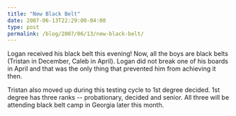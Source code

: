 ```yaml
---
title: "New Black Belt"
date: 2007-06-13T22:29:00-04:00
type: post
permalink: /blog/2007/06/13/new-black-belt/
---
```

Logan received his black belt this evening! Now, all the boys are black belts (Tristan in December, Caleb in April). Logan did not break one of his boards in April and that was the only thing that prevented him from achieving it then.

Tristan also moved up during this testing cycle to 1st degree decided. 1st degree has three ranks -- probationary, decided and senior. All three will be attending black belt camp in Georgia later this month.
